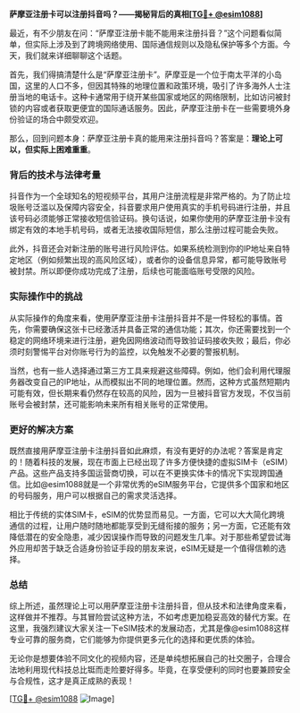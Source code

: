 **萨摩亚注册卡可以注册抖音吗？——揭秘背后的真相[[TG💪+ @esim1088](https://t.me/s/esim1088)]**

最近，有不少朋友在问：“萨摩亚注册卡能不能用来注册抖音？”这个问题看似简单，但实际上涉及到了跨境网络使用、国际通信规则以及隐私保护等多个方面。今天，我们就来详细聊聊这个话题。

首先，我们得搞清楚什么是“萨摩亚注册卡”。萨摩亚是一个位于南太平洋的小岛国，这里的人口不多，但因其特殊的地理位置和政策环境，吸引了许多海外人士注册当地的电话卡。这种卡通常用于绕开某些国家或地区的网络限制，比如访问被封锁的内容或者获取更便宜的国际通话服务。因此，萨摩亚注册卡在一些需要境外身份验证的场合中颇受欢迎。

那么，回到问题本身：萨摩亚注册卡真的能用来注册抖音吗？答案是：**理论上可以，但实际上困难重重**。

### 背后的技术与法律考量

抖音作为一个全球知名的短视频平台，其用户注册流程是非常严格的。为了防止垃圾账号泛滥以及保障内容安全，抖音要求用户使用真实的手机号码进行注册，并且该号码必须能够正常接收短信验证码。换句话说，如果你使用的萨摩亚注册卡没有绑定有效的本地手机号码，或者无法接收国际短信，那么注册过程可能会失败。

此外，抖音还会对新注册的账号进行风险评估。如果系统检测到你的IP地址来自特定地区（例如频繁出现的高风险区域），或者你的设备信息异常，都可能导致账号被封禁。所以即便你成功完成了注册，后续也可能面临账号受限的风险。

### 实际操作中的挑战

从实际操作的角度来看，使用萨摩亚注册卡注册抖音并不是一件轻松的事情。首先，你需要确保这张卡已经激活并具备正常的通信功能；其次，你还需要找到一个稳定的网络环境来进行注册，避免因网络波动而导致验证码接收失败；最后，你必须时刻警惕平台对你账号行为的监控，以免触发不必要的警报机制。

当然，也有一些人选择通过第三方工具来规避这些障碍。例如，他们会利用代理服务器改变自己的IP地址，从而模拟出不同的地理位置。然而，这种方式虽然短期内可能有效，但长期来看仍然存在较高的风险，因为一旦被抖音官方发现，不仅当前账号会被封禁，还可能影响未来所有相关账号的正常使用。

### 更好的解决方案

既然直接用萨摩亚注册卡注册抖音如此麻烦，有没有更好的办法呢？答案是肯定的！随着科技的发展，现在市面上已经出现了许多方便快捷的虚拟SIM卡（eSIM）产品。这些产品支持多国运营商切换，可以在不更换实体卡的情况下实现跨国通信。比如@esim1088就是一个非常优秀的eSIM服务平台，它提供多个国家和地区的号码服务，用户可以根据自己的需求灵活选择。

相比于传统的实体SIM卡，eSIM的优势显而易见。一方面，它可以大大简化跨境通信的过程，让用户随时随地都能享受到无缝衔接的服务；另一方面，它还能有效降低潜在的安全隐患，减少因误操作而导致的问题发生几率。对于那些希望尝试海外应用却苦于缺乏合适身份验证手段的朋友来说，eSIM无疑是一个值得信赖的选择。

### 总结

综上所述，虽然理论上可以用萨摩亚注册卡注册抖音，但从技术和法律角度来看，这样做并不推荐。与其冒险尝试这种方法，不如考虑更加稳妥高效的替代方案。在这里，我强烈建议大家关注一下eSIM技术的发展动态，尤其是像@esim1088这样专业可靠的服务商，它们能够为你提供更多元化的选择和更优质的体验。

无论你是想要体验不同文化的视频内容，还是单纯想拓展自己的社交圈子，合理合法地利用现代科技总比铤而走险要好得多。毕竟，在享受便利的同时也要兼顾安全与合规性，这才是真正成熟的表现！

[[TG💪+ @esim1088](https://t.me/s/esim1088) ![Image](https://i.postimg.cc/4NQfJmqS/Snipaste-2025-05-13-00-14-12.png)]